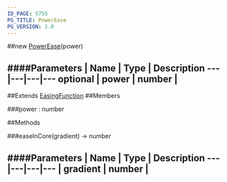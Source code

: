 ```yaml
---
ID_PAGE: 5755
PG_TITLE: PowerEase
PG_VERSION: 2.0
---
```

##new [PowerEase](page.php?p=5755)(power)

####Parameters
 | Name | Type | Description
---|---|---|---
optional | power | number | 
---

##Extends [EasingFunction](page.php?p=5748)
##Members

###power : number




##Methods

###easeInCore(gradient) &rarr; number

####Parameters
 | Name | Type | Description
---|---|---|---
 | gradient | number | 
---
